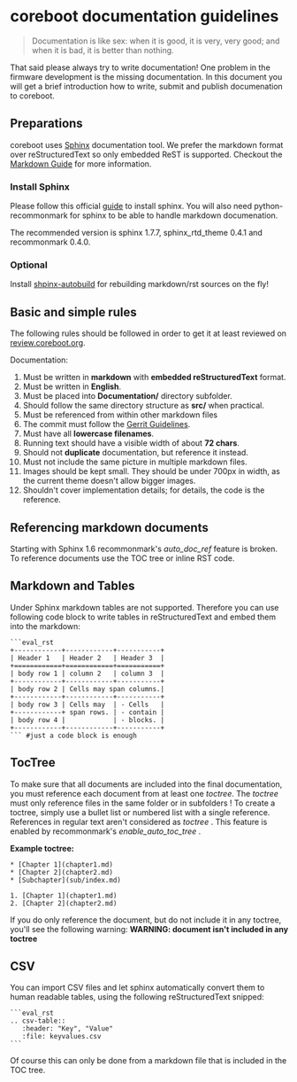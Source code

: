 # coreboot documentation guidelines

> Documentation is like sex: when it is good, it is very, very good;
> and when it is bad, it is better than nothing.

That said please always try to write documentation! One problem in the
firmware development is the missing documentation. In this document
you will get a brief introduction how to write, submit and publish
documenation to coreboot.

## Preparations

coreboot uses [Sphinx] documentation tool. We prefer the markdown format
over reStructuredText so only embedded ReST is supported. Checkout the
[Markdown Guide] for more information.

### Install Sphinx

Please follow this official [guide] to install sphinx.
You will also need python-recommonmark for sphinx to be able to handle
markdown documenation.

The recommended version is sphinx 1.7.7, sphinx_rtd_theme 0.4.1 and
recommonmark 0.4.0.

### Optional

Install [shpinx-autobuild] for rebuilding markdown/rst sources on the fly!

## Basic and simple rules

The following rules should be followed in order to get it at least reviewed
on [review.coreboot.org].

Documentation:

1.  Must be written in **markdown** with **embedded reStructuredText**
    format.
2.  Must be written in **English**.
3.  Must be placed into **Documentation/** directory subfolder.
4.  Should follow the same directory structure as **src/** when practical.
5.  Must be referenced from within other markdown files
6.  The commit must follow the [Gerrit Guidelines].
7.  Must have all **lowercase filenames**.
8.  Running text should have a visible width of about **72 chars**.
9.  Should not **duplicate** documentation, but reference it instead.
10.  Must not include the same picture in multiple markdown files.
11.  Images should be kept small. They should be under 700px in width, as
     the current theme doesn't allow bigger images.
12.  Shouldn't cover implementation details; for details, the code is the
     reference.

## Referencing markdown documents

Starting with Sphinx 1.6 recommonmark's *auto_doc_ref* feature is broken.
To reference documents use the TOC tree or inline RST code.

## Markdown and Tables

Under Sphinx markdown tables are not supported. Therefore you can use following
code block to write tables in reStructuredText and embed them into the markdown:

    ```eval_rst
    +------------+------------+-----------+
    | Header 1   | Header 2   | Header 3  |
    +============+============+===========+
    | body row 1 | column 2   | column 3  |
    +------------+------------+-----------+
    | body row 2 | Cells may span columns.|
    +------------+------------+-----------+
    | body row 3 | Cells may  | - Cells   |
    +------------+ span rows. | - contain |
    | body row 4 |            | - blocks. |
    +------------+------------+-----------+
    ``` #just a code block is enough

## TocTree

To make sure that all documents are included into the final documentation, you
must reference each document from at least one *toctree*. The *toctree* must
only reference files in the same folder or in subfolders !
To create a toctree, simply use a bullet list or numbered list with a single
reference. References in regular text aren't considered as *toctree* .
This feature is enabled by recommonmark's *enable_auto_toc_tree* .

**Example toctree:**

```
* [Chapter 1](chapter1.md)
* [Chapter 2](chapter2.md)
* [Subchapter](sub/index.md)
```

```
1. [Chapter 1](chapter1.md)
2. [Chapter 2](chapter2.md)
```

If you do only reference the document, but do not include it in any toctree,
you'll see the following warning:
**WARNING: document isn't included in any toctree**

## CSV

You can import CSV files and let sphinx automatically convert them to human
readable tables, using the following reStructuredText snipped:

    ```eval_rst
    .. csv-table::
       :header: "Key", "Value"
       :file: keyvalues.csv
    ```

Of course this can only be done from a markdown file that is included in the
TOC tree.

[coreboot]: https://coreboot.org
[Documentation]: https://review.coreboot.org/cgit/coreboot.git/tree/Documentation
[shpinx-autobuild]: https://github.com/GaretJax/sphinx-autobuild
[guide]: http://www.sphinx-doc.org/en/stable/install.html
[Sphinx]: http://www.sphinx-doc.org/en/master/
[Markdown Guide]: https://www.markdownguide.org/
[Gerrit Guidelines]: gerrit_guidelines.md
[review.coreboot.org]: https://review.coreboot.org

